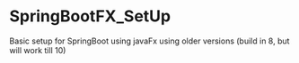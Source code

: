 # SpringBootFX_SetUp
Basic setup for SpringBoot using javaFx using older versions (build in 8, but will work till 10)
